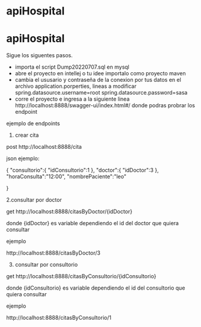 # apiHospital

# apiHospital

Sigue los siguentes pasos.

- importa el script Dump20220707.sql en mysql
- abre el proyecto en intellej o tu idee importalo como proyecto maven
- cambia el ususario y contraseña de la conexion por tus datos en el archivo application.porperties, lineas a modificar spring.datasource.username=root spring.datasource.password=sasa
- corre el proyecto e ingresa a la siguiente linea http://localhost:8888/swagger-ui/index.html#/ donde podras probrar los endpoint

 ejemplo de endpoints 

1. crear cita

post http://localhost:8888/cita

json ejemplo:

{
    "consultorio":{
        "idConsultorio":1
    },
    "doctor":{
        "idDoctor":3
    },
    "horaConsulta":"12:00",
    "nombrePaciente":"leo"

}

2.consultar por doctor

get http://localhost:8888/citasByDoctor/{idDoctor}

donde {idDoctor} es variable dependiendo el id del doctor que quiera consultar

ejemplo

http://localhost:8888/citasByDoctor/3

3. consultar por consultorio

get http://localhost:8888/citasByConsultorio/{idConsultorio}

donde {idConsultorio} es variable dependiendo el id del consultorio que quiera consultar

ejemplo

http://localhost:8888/citasByConsultorio/1
